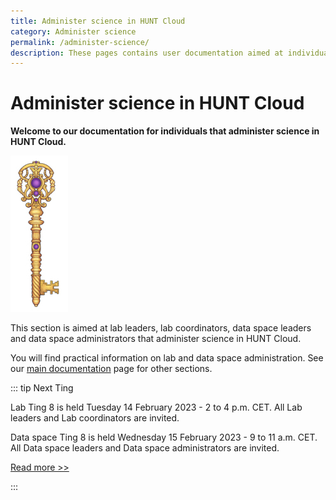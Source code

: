 ```yaml
---
title: Administer science in HUNT Cloud
category: Administer science
permalink: /administer-science/
description: These pages contains user documentation aimed at individuals that administer science in HUNT Cloud.
---
```


# Administer science in HUNT Cloud

**Welcome to our documentation for individuals that administer science in HUNT Cloud.**

![Custom key](../images/hunt-cloud_the-keymakers_200px.jpg)

This section is aimed at lab leaders, lab coordinators, data space leaders and data space administrators that administer science in HUNT Cloud. 

You will find practical information on lab and data space administration. See our [main documentation](/) page for other sections.

::: tip Next Ting

Lab Ting 8 is held Tuesday 14 February 2023 - 2 to 4 p.m. CET. All Lab leaders and Lab coordinators are invited.

Data space Ting 8 is held Wednesday 15 February 2023 - 9 to 11 a.m. CET. All Data space leaders and Data space administrators are invited.

[Read more >>](/administer-science/community/ting)

:::


